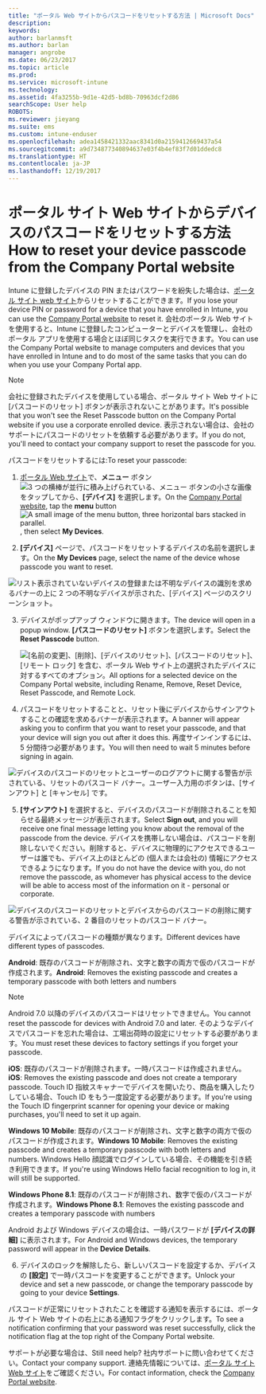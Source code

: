 ```yaml
---
title: "ポータル Web サイトからパスコードをリセットする方法 | Microsoft Docs"
description: 
keywords: 
author: barlanmsft
ms.author: barlan
manager: angrobe
ms.date: 06/23/2017
ms.topic: article
ms.prod: 
ms.service: microsoft-intune
ms.technology: 
ms.assetid: 4fa3255b-9d1e-42d5-bd8b-70963dcf2d86
searchScope: User help
ROBOTS: 
ms.reviewer: jieyang
ms.suite: ems
ms.custom: intune-enduser
ms.openlocfilehash: adea1458421332aac8341d0a2159412669437a54
ms.sourcegitcommit: a9d734877340894637e03f4b4ef83f7d01ddedc8
ms.translationtype: HT
ms.contentlocale: ja-JP
ms.lasthandoff: 12/19/2017
---
```

# <a name="how-to-reset-your-device-passcode-from-the-company-portal-website"></a><span data-ttu-id="f27d1-102">ポータル サイト Web サイトからデバイスのパスコードをリセットする方法</span><span class="sxs-lookup"><span data-stu-id="f27d1-102">How to reset your device passcode from the Company Portal website</span></span>

<span data-ttu-id="f27d1-103">Intune に登録したデバイスの PIN またはパスワードを紛失した場合は、[ポータル サイト web サイト](https://portal.manage.microsoft.com#HelpDeskDialog)からリセットすることができます。</span><span class="sxs-lookup"><span data-stu-id="f27d1-103">If you lose your device PIN or password for a device that you have enrolled in Intune, you can use the [Company Portal website](https://portal.manage.microsoft.com#HelpDeskDialog) to reset it.</span></span> <span data-ttu-id="f27d1-104">会社のポータル Web サイトを使用すると、Intune に登録したコンピューターとデバイスを管理し、会社のポータル アプリを使用する場合とほぼ同じタスクを実行できます。</span><span class="sxs-lookup"><span data-stu-id="f27d1-104">You can use the Company Portal website to manage computers and devices that you have enrolled in Intune and to do most of the same tasks that you can do when you use your Company Portal app.</span></span>

> [!NOTE]
> <span data-ttu-id="f27d1-105">会社に登録されたデバイスを使用している場合、ポータル サイト Web サイトに [パスコードのリセット] ボタンが表示されないことがあります。</span><span class="sxs-lookup"><span data-stu-id="f27d1-105">It's possible that you won't see the Reset Passcode button on the Company Portal website if you use a corporate enrolled device.</span></span> <span data-ttu-id="f27d1-106">表示されない場合は、会社のサポートにパスコードのリセットを依頼する必要があります。</span><span class="sxs-lookup"><span data-stu-id="f27d1-106">If you do not, you'll need to contact your company support to reset the passcode for you.</span></span>

<span data-ttu-id="f27d1-107">パスコードをリセットするには:</span><span class="sxs-lookup"><span data-stu-id="f27d1-107">To reset your passcode:</span></span>

1.  <span data-ttu-id="f27d1-108">[ポータル Web サイト](https://portal.manage.microsoft.com#HelpDeskDialog)で、__メニュー__ ボタン ![3 つの横棒が並行に積み上げられている、メニュー ボタンの小さな画像](/intune/media/CP_hamburger_menu.png) をタップしてから、__[デバイス]__ を選択します。</span><span class="sxs-lookup"><span data-stu-id="f27d1-108">On the [Company Portal website](https://portal.manage.microsoft.com#HelpDeskDialog), tap the __menu__ button ![A small image of the menu button, three horizontal bars stacked in parallel.](/intune/media/CP_hamburger_menu.png), then select __My Devices__.</span></span>

2. <span data-ttu-id="f27d1-109">__[デバイス]__ ページで、パスコードをリセットするデバイスの名前を選択します。</span><span class="sxs-lookup"><span data-stu-id="f27d1-109">On the __My Devices__ page, select the name of the device whose passcode you want to reset.</span></span>

  ![リスト表示されていないデバイスの登録または不明なデバイスの識別を求めるバナーの上に 2 つの不明なデバイスが示された、[デバイス] ページのスクリーンショット。](./media/macOS_enroll_002_tap_here_banner.png)

3.  <span data-ttu-id="f27d1-111">デバイスがポップアップ ウィンドウに開きます。</span><span class="sxs-lookup"><span data-stu-id="f27d1-111">The device will open in a popup window.</span></span> <span data-ttu-id="f27d1-112">**[パスコードのリセット]** ボタンを選択します。</span><span class="sxs-lookup"><span data-stu-id="f27d1-112">Select the **Reset Passcode** button.</span></span>

    ![<span data-ttu-id="f27d1-113">[名前の変更]、[削除]、[デバイスのリセット]、[パスコードのリセット]、[リモート ロック] を含む、ポータル Web サイト上の選択されたデバイスに対するすべてのオプション。</span><span class="sxs-lookup"><span data-stu-id="f27d1-113">All options for a selected device on the Company Portal website, including Rename, Remove, Reset Device, Reset Passcode, and Remote Lock.</span></span> ](./media/iwp-screen-with-all-options.png)

4.  <span data-ttu-id="f27d1-114">パスコードをリセットすることと、リセット後にデバイスからサインアウトすることの確認を求めるバナーが表示されます。</span><span class="sxs-lookup"><span data-stu-id="f27d1-114">A banner will appear asking you to confirm that you want to reset your passcode, and that your device will sign you out after it does this.</span></span> <span data-ttu-id="f27d1-115">再度サインインするには、5 分間待つ必要があります。</span><span class="sxs-lookup"><span data-stu-id="f27d1-115">You will then need to wait 5 minutes before signing in again.</span></span>

  ![デバイスのパスコードのリセットとユーザーのログアウトに関する警告が示されている、リセットのパスコード バナー。ユーザー入力用のボタンは、[サインアウト] と [キャンセル] です。](./media/iwp-reset-passcode-popup.png)

5.  <span data-ttu-id="f27d1-117">**[サインアウト]** を選択すると、デバイスのパスコードが削除されることを知らせる最終メッセージが表示されます。</span><span class="sxs-lookup"><span data-stu-id="f27d1-117">Select **Sign out**, and you will receive one final message letting you know about the removal of the passcode from the device.</span></span> <span data-ttu-id="f27d1-118">デバイスを携帯しない場合は、パスコードを削除しないでください。削除すると、デバイスに物理的にアクセスできるユーザーは誰でも、デバイス上のほとんどの (個人または会社の) 情報にアクセスできるようになります。</span><span class="sxs-lookup"><span data-stu-id="f27d1-118">If you do not have the device with you, do not remove the passcode, as whomever has physical access to the device will be able to access most of the information on it - personal or corporate.</span></span> 

  ![デバイスのパスコードのリセットとデバイスからのパスコードの削除に関する警告が示されている、2 番目のリセットのパスコード バナー。](./media/iwp-reset-passcode-2nd-popup.png)

  <span data-ttu-id="f27d1-121">デバイスによってパスコードの種類が異なります。</span><span class="sxs-lookup"><span data-stu-id="f27d1-121">Different devices have different types of passcodes.</span></span>

  <span data-ttu-id="f27d1-122">**Android**: 既存のパスコードが削除され、文字と数字の両方で仮のパスコードが作成されます。</span><span class="sxs-lookup"><span data-stu-id="f27d1-122">**Android**: Removes the existing passcode and creates a temporary passcode with both letters and numbers</span></span> 
  
  > [!NOTE]
  > <span data-ttu-id="f27d1-123">Android 7.0 以降のデバイスのパスコードはリセットできません。</span><span class="sxs-lookup"><span data-stu-id="f27d1-123">You cannot reset the passcode for devices with Android 7.0 and later.</span></span> <span data-ttu-id="f27d1-124">そのようなデバイスでパスコードを忘れた場合は、工場出荷時の設定にリセットする必要があります。</span><span class="sxs-lookup"><span data-stu-id="f27d1-124">You must reset these devices to factory settings if you forget your passcode.</span></span>

  <span data-ttu-id="f27d1-125">**iOS**: 既存のパスコードが削除されます。一時パスコードは作成されません。</span><span class="sxs-lookup"><span data-stu-id="f27d1-125">**iOS**: Removes the existing passcode and does not create a temporary passcode.</span></span> <span data-ttu-id="f27d1-126">Touch ID 指紋スキャナーでデバイスを開いたり、商品を購入したりしている場合、Touch ID をもう一度設定する必要があります。</span><span class="sxs-lookup"><span data-stu-id="f27d1-126">If you're using the Touch ID fingerprint         scanner for opening your device or making purchases, you'll need to set it up again.</span></span>

  <span data-ttu-id="f27d1-127">**Windows 10 Mobile**: 既存のパスコードが削除され、文字と数字の両方で仮のパスコードが作成されます。</span><span class="sxs-lookup"><span data-stu-id="f27d1-127">**Windows 10 Mobile**: Removes the existing passcode and creates a temporary passcode with both letters and numbers.</span></span> <span data-ttu-id="f27d1-128">Windows Hello 顔認識でログインしている場合、その機能を引き続き利用できます。</span><span class="sxs-lookup"><span data-stu-id="f27d1-128">If you're        using Windows Hello facial recognition to log in, it will still be supported.</span></span>
    
  <span data-ttu-id="f27d1-129">**Windows Phone 8.1**: 既存のパスコードが削除され、数字で仮のパスコードが作成されます。</span><span class="sxs-lookup"><span data-stu-id="f27d1-129">**Windows Phone 8.1**: Removes the existing passcode and creates a temporary passcode with numbers</span></span>

  <span data-ttu-id="f27d1-130">Android および Windows デバイスの場合は、一時パスワードが **[デバイスの詳細]** に表示されます。</span><span class="sxs-lookup"><span data-stu-id="f27d1-130">For Android and Windows devices, the temporary password will appear in the **Device Details**.</span></span> 

6.  <span data-ttu-id="f27d1-131">デバイスのロックを解除したら、新しいパスコードを設定するか、デバイスの **[設定]** で一時パスコードを変更することができます。</span><span class="sxs-lookup"><span data-stu-id="f27d1-131">Unlock your device and set a new passcode, or change the temporary passcode by going to your device **Settings**.</span></span>

<span data-ttu-id="f27d1-132">パスコードが正常にリセットされたことを確認する通知を表示するには、ポータル サイト Web サイトの右上にある通知フラグをクリックします。</span><span class="sxs-lookup"><span data-stu-id="f27d1-132">To see a notification confirming that your password was reset successfully, click the notification flag at the top right of the Company Portal website.</span></span>

<span data-ttu-id="f27d1-133">サポートが必要な場合は、</span><span class="sxs-lookup"><span data-stu-id="f27d1-133">Still need help?</span></span> <span data-ttu-id="f27d1-134">社内サポートに問い合わせてください。</span><span class="sxs-lookup"><span data-stu-id="f27d1-134">Contact your company support.</span></span> <span data-ttu-id="f27d1-135">連絡先情報については、[ポータル サイト Web サイト](https://portal.manage.microsoft.com#HelpDeskDialog)をご確認ください。</span><span class="sxs-lookup"><span data-stu-id="f27d1-135">For contact information, check the [Company Portal website](https://portal.manage.microsoft.com#HelpDeskDialog).</span></span>
